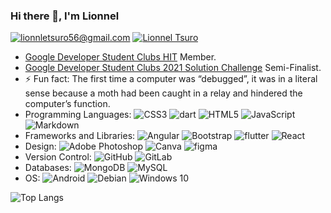 ### Hi there 👋, I'm Lionnel

<a href="mailto:lionneltsuro56@gmail.com">![lionnletsuro56@gmail.com](https://img.shields.io/badge/Gmail-D14836?style=plastic&logo=gmail&logoColor=white)</a>   <a href="https://www.linkedin.com/in/lionnel-tsuro/">![Lionnel Tsuro](https://img.shields.io/badge/LinkedIn-0077B5?style=plastic&logo=linkedin&logoColor=white)</a>    

<!-- <img alt="Twitter" src="https://img.shields.io/badge/<handle>-%231DA1F2.svg?&style=for-the-badge&logo=Twitter&logoColor=white"/> -->


<!--
**LionnelT/LionnelT** is a ✨ _special_ ✨ repository because its `README.md` (this file) appears on your GitHub profile.

Here are some ideas to get you started:
-->
<!-- -  I’m currently working on [Confidant](https://confidant-zw.web.app/) -->
<!-- - I’m a Computer Science Undergrad at Harare Institute of Technology.-->
- [Google Developer Student Clubs HIT](https://dsc.community.dev/harare-institute-of-technology/) Member.
- [Google Developer Student Clubs 2021 Solution Challenge](https://developers.google.com/community/dsc-solution-challenge) Semi-Finalist. 
- ⚡ Fun fact: The first time a computer was “debugged”, it was in a literal sense because a moth had been caught in a relay and hindered the computer’s function.
- Programming Languages:  <img alt="CSS3" src="https://img.shields.io/badge/css3-%231572B6.svg?&style=plastic&logo=css3&logoColor=white"/> <img alt="dart" src="https://img.shields.io/badge/dart-%230175C2.svg?style=plastic&logo=dart&logoColor=white"> <img alt="HTML5" src="https://img.shields.io/badge/html5-%23E34F26.svg?&style=plastic&logo=html5&logoColor=white"/>  <img alt="JavaScript" src="https://img.shields.io/badge/javascript-%23323330.svg?&style=plastic&logo=javascript&logoColor=%23F7DF1E"/>  <img alt="Markdown" src="https://img.shields.io/badge/markdown-%23000000.svg?&style=plastic&logo=markdown&logoColor=white"/>  
- Frameworks and Libraries: <img alt="Angular" src="https://img.shields.io/badge/angular-%23DD0031.svg?style=plastic&logo=angular&logoColor=white"/> <img alt="Bootstrap" src="https://img.shields.io/badge/bootstrap-%23563D7C.svg?&style=plastic&logo=bootstrap&logoColor=white"/> <img alt="flutter" src="https://img.shields.io/badge/Flutter-%2302569B.svg?style=plastic&logo=Flutter&logoColor=white" > <img alt="React" src="https://img.shields.io/badge/react-%2320232a.svg?&style=plastic&logo=react&logoColor=%2361DAFB"/> 
- Design: 	<img alt="Adobe Photoshop" src="https://img.shields.io/badge/adobephotoshop-%2331A8FF.svg?&style=plastic&logo=adobephotoshop&logoColor=white"/> <img alt="Canva" src="https://img.shields.io/badge/Canva-%2300C4CC.svg?&style=plastic&logo=Canva&logoColor=white"/> <img alt="figma" src="https://img.shields.io/badge/figma-%23F24E1E.svg?style=plastic&logo=figma&logoColor=white"/>
- Version Control: <img alt="GitHub" src="https://img.shields.io/badge/github-%23121011.svg?&style=plastic&logo=github&logoColor=white"/> <img alt="GitLab" src="https://img.shields.io/badge/gitlab-%23181717.svg?style=plastic&logo=gitlab&logoColor=white"/>
- Databases: 	<img alt="MongoDB" src ="https://img.shields.io/badge/MongoDB-%234ea94b.svg?&style=plastice&logo=mongodb&logoColor=white"/>	<img alt="MySQL" src="https://img.shields.io/badge/mysql-%2300f.svg?&style=plastic&logo=mysql&logoColor=white"/>
- OS: <img alt="Android" src="https://img.shields.io/badge/Android-3DDC84?style=plastic&logo=android&logoColor=white" /> <img alt="Debian" src="https://img.shields.io/badge/Debian-D70A53?style=plastic&logo=debian&logoColor=white" /> <img alt="Windows 10" src="https://img.shields.io/badge/Windows-0078D6?style=plastic&logo=windows&logoColor=white" />


 ![Top Langs](https://github-readme-stats.vercel.app/api/top-langs/?username=LionnelT) 

<!--![My GitHub stats](https://github-readme-stats.vercel.app/api?username=LionnelT&theme=outrun&show_icons=true) -->

<!-- ![My wakatime stats](https://github-readme-stats.vercel.app/api/wakatime?username=LionnelT) -->



<!-- - 💬 Ask me about ...
- 😄 Pronouns:

- 🤔 I’m looking for help with ...
-  👯 I’m looking to collaborate on ... -->

